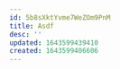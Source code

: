 ```yaml
---
id: 5b8sXktYvme7WeZOm9PnM
title: Asdf
desc: ''
updated: 1643599439410
created: 1643599406606
---
```



